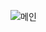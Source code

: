 ![메인](https://github.com/PHP-506-airplane/PHP-506-airplane/assets/126548025/37b281c4-6591-4fba-a704-95d9e6219635)
